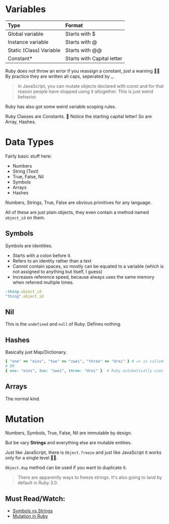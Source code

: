 # Variables

**Type**|**Format**
:-----|:-----
Global variable| Starts with $
Instance variable| Starts with @
Static (Class) Variable| Starts with @@
Constant*| Starts with Capital letter

Ruby does not throw an error if you reassign a constant, just a warning 🤷‍♂️ By practice they are written all caps, seperated by _. 

> In JavaScript, you can mutate objects declared with const and for that reason people have stopped using it altogether. This is just weird behavior.

Ruby has also got some weird variable scoping rules.

Ruby Classes are Constants. 🤯 Notice the starting capital letter! So are Array, Hashes.

# Data Types

Fairly basic stuff here:

* Numbers
* String (Text)
* True, False, Nil
* Symbols 
* Arrays
* Hashes

Numbers, Strings, True, False are obvious primitives for any language.

All of these are just plain objects, they even contain a method named `object_id` on them.

## Symbols

Symbols are identities. 

* Starts with a colon before it.
* Refers to an identity rather than a text
* Cannot contain spaces, so mostly can be equated to a variable (which is not assigned to anything but itself, I guess)
* Increases reference speed, because always uses the same memory when referred multiple times.

```ruby
:thing.object_id
"thing".object_id
```

## Nil

This is the `undefined` and `null` of Ruby. Defines nothing.

## Hashes 

Basically just Map/Dictionary.

```ruby
{ "one" => "eins", "two" => "zwei", "three" => "drei" } # => is called a hash rocket. how cute! 
# OR 
{ one: "eins", two: "zwei", three: "drei" }  # Ruby automatically uses symbols in this case.
```
## Arrays

The normal kind.

# Mutation 

Numbers, Symbols, True, False, Nil are immutable by design. 

But be vary **Strings** and everything else are mutable entities.

Just like JavaScript, there is `Object.freeze` and just like JavaScript it works only for a single level 🤷‍♂️. 

`Object.dup` method can be used if you want to duplicate it. 

> There are apparently ways to freeze strings. It's also going to land by default in Ruby 3.0.

## Must Read/Watch:

* [Symbols vs Strings](https://gorails.com/episodes/ruby-symbols-vs-string?autoplay=1)
* [Mutation in Ruby](https://thoughtbot.com/upcase/videos/mutation-in-ruby)